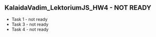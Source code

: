 KalaidaVadim_LektoriumJS_HW4 - NOT READY
-
- Task 1 - not ready
- Task 3 - not ready
- Task 4 - not ready